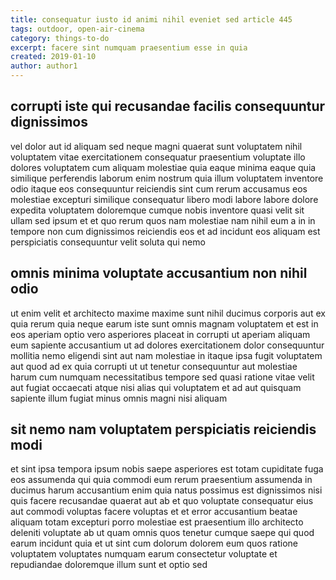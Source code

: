 ```yaml
---
title: consequatur iusto id animi nihil eveniet sed article 445
tags: outdoor, open-air-cinema
category: things-to-do
excerpt: facere sint numquam praesentium esse in quia
created: 2019-01-10
author: author1
---
```


## corrupti iste qui recusandae facilis consequuntur dignissimos

vel dolor aut id aliquam sed neque magni quaerat sunt voluptatem nihil voluptatem vitae exercitationem consequatur praesentium voluptate illo dolores voluptatem cum aliquam molestiae quia eaque minima eaque quia similique perferendis laborum enim nostrum quia illum voluptatem inventore odio itaque eos consequuntur reiciendis sint cum rerum accusamus eos molestiae excepturi similique consequatur libero modi labore labore dolore expedita voluptatem doloremque cumque nobis inventore quasi velit sit ullam sed ipsum et et quo rerum quos nam molestiae nam nihil eum a in in tempore non cum dignissimos reiciendis eos et ad incidunt eos aliquam est perspiciatis consequuntur velit soluta qui nemo

## omnis minima voluptate accusantium non nihil odio

ut enim velit et architecto maxime maxime sunt nihil ducimus corporis aut ex quia rerum quia neque earum iste sunt omnis magnam voluptatem et est in eos aperiam optio vero asperiores placeat in corrupti ut aperiam aliquam eum sapiente accusantium ut ad dolores exercitationem dolor consequuntur mollitia nemo eligendi sint aut nam molestiae in itaque ipsa fugit voluptatem aut quod ad ex quia corrupti ut ut tenetur consequuntur aut molestiae harum cum numquam necessitatibus tempore sed quasi ratione vitae velit aut fugiat occaecati atque nisi alias qui voluptatem et ad aut quisquam sapiente illum fugiat minus omnis magni nisi aliquam

## sit nemo nam voluptatem perspiciatis reiciendis modi

et sint ipsa tempora ipsum nobis saepe asperiores est totam cupiditate fuga eos assumenda qui quia commodi eum rerum praesentium assumenda in ducimus harum accusantium enim quia natus possimus est dignissimos nisi quis facere recusandae quaerat aut ab et quo voluptate consequatur eius aut commodi voluptas facere voluptas et et error accusantium beatae aliquam totam excepturi porro molestiae est praesentium illo architecto deleniti voluptate ab ut quam omnis quos tenetur cumque saepe qui quod earum incidunt quia et ut sint cum dolorum dolorem eum quos ratione voluptatem voluptates numquam earum consectetur voluptate et repudiandae doloremque illum sunt et optio sed
